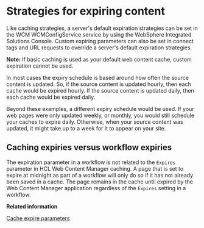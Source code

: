 # Strategies for expiring content

Like caching strategies, a server's default expiration strategies can be set in the WCM WCMConfigService service by using the WebSphere Integrated Solutions Console. Custom expiring parameters can also be set in connect tags and URL requests to override a server's default expiration strategies.

**Note:** If basic caching is used as your default web content cache, custom expiration cannot be used.

In most cases the expiry schedule is based around how often the source content is updated. So, if the source content is updated hourly, then each cache would be expired hourly. If the source content is updated daily, then each cache would be expired daily.

Beyond these examples, a different expiry schedule would be used. If your web pages were only updated weekly, or monthly, you would still schedule your caches to expire daily. Otherwise, when your source content was updated, it might take up to a week for it to appear on your site.

## Caching expiries versus workflow expiries

The expiration parameter in a workflow is not related to the `Expires` parameter in HCL Web Content Manager caching. A page that is set to expire at midnight as part of a workflow will only do so if it has not already been saved in a cache. The page remains in the cache until expired by the Web Content Manager application regardless of the `Expires` setting in a workflow.


**Related information**  


[Cache expire parameters](../wcm/wcm_dev_caching_expire-parameters.md)


